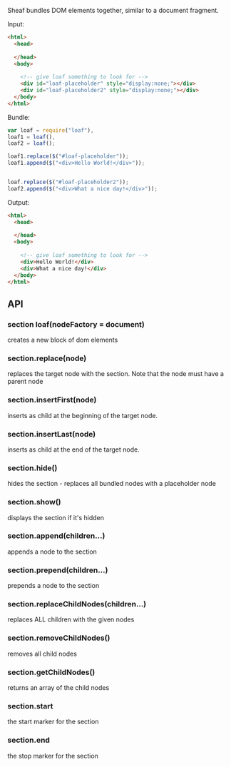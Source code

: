Sheaf bundles DOM elements together, similar to a document fragment.

Input:
```html
<html>
  <head>
    
  </head>
  <body>
    
    <!-- give loaf something to look for -->
    <div id="loaf-placeholder" style="display:none;"></div>
    <div id="loaf-placeholder2" style="display:none;"></div>
  </body>
</html>
```

Bundle:

```javascript
var loaf = require("loaf"),
loaf1 = loaf(),
loaf2 = loaf();

loaf1.replace($("#loaf-placeholder"));
loaf1.append($("<div>Hello World!</div>"));


loaf.replace($("#loaf-placeholder2"));
loaf2.append($("<div>What a nice day!</div>"));
```

Output:
```html
<html>
  <head>
    
  </head>
  <body>
    
    <!-- give loaf something to look for -->
    <div>Hello World!</div>
    <div>What a nice day!</div>
  </body>
</html>
```


## API

### section loaf(nodeFactory = document)

creates a new block of dom elements

### section.replace(node)

replaces the target node with the section. Note that the node must have a parent node

### section.insertFirst(node)

inserts as child at the beginning of the target node.

### section.insertLast(node)

inserts as child at the end of the target node.

### section.hide()

hides the section - replaces all bundled nodes with a placeholder node

### section.show()

displays the section if it's hidden

### section.append(children...)

appends a node to the section

### section.prepend(children...)

prepends a node to the section

### section.replaceChildNodes(children...)

replaces ALL children with the given nodes

### section.removeChildNodes()

removes all child nodes

### section.getChildNodes()

returns an array of the child nodes

### section.start

the start marker for the section

### section.end

the stop marker for the section


